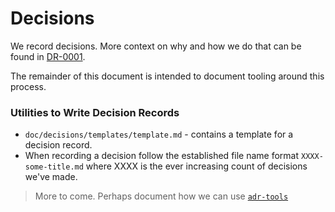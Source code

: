 # Decisions

We record decisions. More context on why and how we do that can be found in [DR-0001](0001-record-decisions.md).

The remainder of this document is intended to document tooling around this process.

### Utilities to Write Decision Records

- `doc/decisions/templates/template.md` - contains a template for a decision record.
- When recording a decision follow the established file name format
  `XXXX-some-title.md` where XXXX is the ever increasing count of decisions
  we've made.

> More to come. Perhaps document how we can use [`adr-tools`](https://github.com/npryce/adr-tools)